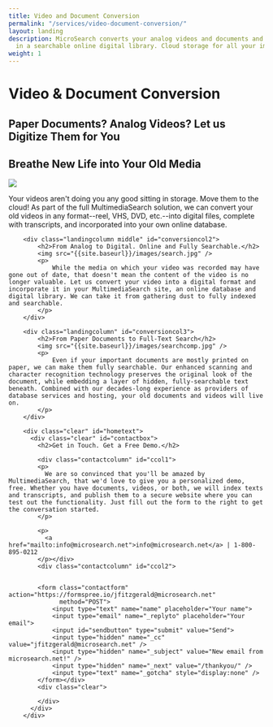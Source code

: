 ```yaml
---
title: Video and Document Conversion
permalink: "/services/video-document-conversion/"
layout: landing
description: MicroSearch converts your analog videos and documents and stores them
  in a searchable online digital library. Cloud storage for all your important media.
weight: 1
---
```


<div class="landing">
    <div id="conversionbanner" class="landingbanner">
        <h1>Video &amp; Document Conversion</h1>
        <h2>Paper Documents? Analog Videos? Let us Digitize Them for You</h2>
    </div>
    <div class="wrapper">
        <div class="landingcolumn" id="conversioncol1">
            <h2>Breathe New Life into Your Old Media</h2>
            <img src="{{site.baseurl}}/images/vids.jpg" />
            <p>
                Your videos aren't doing you any good sitting in storage. Move them to the cloud! As part of the full MultimediaSearch solution, we can convert your old videos in any format--reel, VHS, DVD, etc.--into digital files, complete with transcripts, and incorporated into your own online database.
            </p>
        </div>

        <div class="landingcolumn middle" id="conversioncol2">
            <h2>From Analog to Digital. Online and Fully Searchable.</h2>
            <img src="{{site.baseurl}}/images/search.jpg" />
            <p>
                While the media on which your video was recorded may have gone out of date, that doesn't mean the content of the video is no longer valuable. Let us convert your video into a digital format and incorporate it in your MultimediaSearch site, an online database and digital library. We can take it from gathering dust to fully indexed and searchable.
            </p>
        </div>

        <div class="landingcolumn" id="conversioncol3">
            <h2>From Paper Documents to Full-Text Search</h2>
            <img src="{{site.baseurl}}/images/searchcomp.jpg" />
            <p>
                Even if your important documents are mostly printed on paper, we can make them fully searchable. Our enhanced scanning and character recognition technology preserves the original look of the document, while embedding a layer of hidden, fully-searchable text beneath. Combined with our decades-long experience as providers of database services and hosting, your old documents and videos will live on.
            </p>
        </div>

        <div class="clear" id="hometext">
          <div class="clear" id="contactbox">
            <h2>Get in Touch. Get a Free Demo.</h2>

            <div class="contactcolumn" id="ccol1">
            <p>
              We are so convinced that you'll be amazed by MultimediaSearch, that we'd love to give you a personalized demo, free. Whether you have documents, videos, or both, we will index texts and transcripts, and publish them to a secure website where you can test out the functionality. Just fill out the form to the right to get the conversation started.
            </p>

            <p>
              <a href="mailto:info@microsearch.net">info@microsearch.net</a> | 1-800-895-0212
            </p></div>
            <div class="contactcolumn" id="ccol2">


            <form class="contactform" action="https://formspree.io/jfitzgerald@microsearch.net"
                  method="POST">
                <input type="text" name="name" placeholder="Your name">
                <input type="email" name="_replyto" placeholder="Your email">
                <input id="sendbutton" type="submit" value="Send">
                <input type="hidden" name="_cc" value="jfitzgerald@microsearch.net" />
                <input type="hidden" name="_subject" value="New email from microsearch.net!" />
                <input type="hidden" name="_next" value="/thankyou/" />
                <input type="text" name="_gotcha" style="display:none" />
            </form></div>
            <div class="clear">

            </div>
          </div>
        </div>
